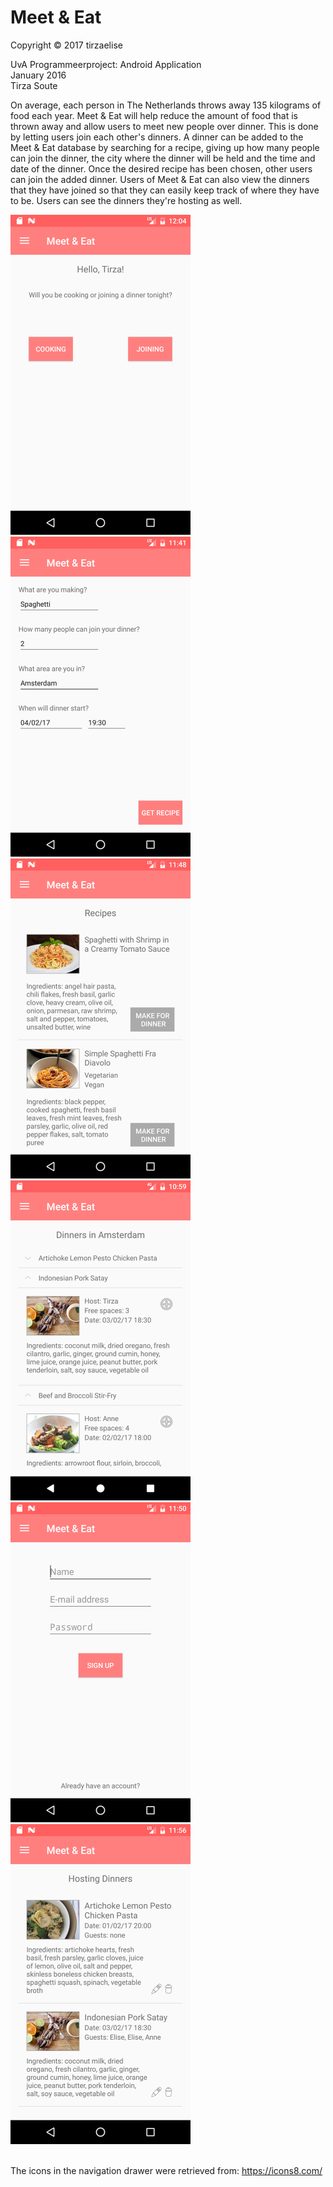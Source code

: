 # Meet & Eat

Copyright © 2017 tirzaelise

UvA Programmeerproject: Android Application<br>
January 2016<br>
Tirza Soute<br>

On average, each person in The Netherlands throws away 135 kilograms of food each year. Meet & Eat will help reduce the amount of food that is thrown away and allow users to meet new people over dinner. This is done by letting users join each other's dinners. A dinner can be added to the Meet & Eat database by searching for a recipe, giving up how many people can join the dinner, the city where the dinner will be held and the time and date of the dinner. Once the desired recipe has been chosen, other users can join the added dinner. Users of Meet & Eat can also view the dinners that they have joined so that they can easily keep track of where they have to be. Users can see the dinners they're hosting as well. 

<img src="/doc/homeScreenshot.png" height="512">
<img src="/doc/cookingScreenshot.png" height="512">
<img src="/doc/recipeResultScreenshot.png" height="512">
<img src="/doc/searchScreenshot.png" height="512">
<img src="/doc/signUpScreenshot.png" height="512">
<img src="/doc/hostingScreenshot.png" height="512"><br><br>
<!--<img src="/doc/navDrawerScreenshot.png" height="400"></-->

The icons in the navigation drawer were retrieved from: https://icons8.com/

